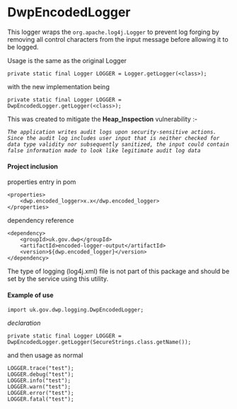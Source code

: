 # DwpEncodedLogger

This logger wraps the `org.apache.log4j.Logger` to prevent log forging by removing all control characters from the input message before allowing it to be logged.

Usage is the same as the original Logger

`private static final Logger LOGGER = Logger.getLogger(<class>);`

with the new implementation being 

`private static final Logger LOGGER = DwpEncodedLogger.getLogger(<class>);`

This was created to mitigate the **Heap_Inspection** vulnerability :-

_`The application writes audit logs upon security-sensitive actions. Since the audit log includes user input that is neither checked for data type validity nor subsequently sanitized, the input could contain false information made to look like legitimate audit log data`_

#### Project inclusion

properties entry in pom

    <properties>
        <dwp.encoded_logger>x.x</dwp.encoded_logger>
    </properties>

dependency reference

    <dependency>
        <groupId>uk.gov.dwp</groupId>
        <artifactId>encoded-logger-output</artifactId>
        <version>${dwp.encoded_logger}</version>
    </dependency>
    
The type of logging (log4j.xml) file is not part of this package and should be set by the service using this utility.

#### Example of use

    import uk.gov.dwp.logging.DwpEncodedLogger;

_declaration_

    private static final Logger LOGGER = DwpEncodedLogger.getLogger(SecureStrings.class.getName());

and then usage as normal

    LOGGER.trace("test");
    LOGGER.debug("test");
    LOGGER.info("test");
    LOGGER.warn("test");
    LOGGER.error("test");
    LOGGER.fatal("test");